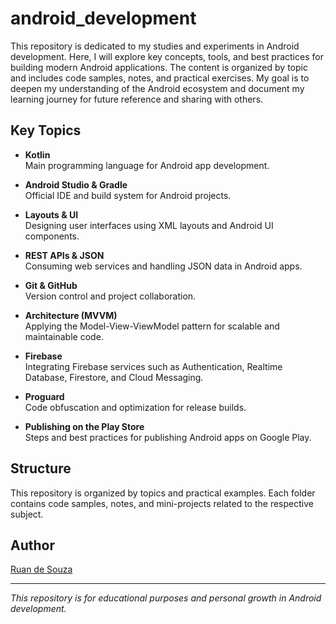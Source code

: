 # android_development

This repository is dedicated to my studies and experiments in Android development. Here, I will explore key concepts, tools, and best practices for building modern Android applications. The content is organized by topic and includes code samples, notes, and practical exercises. My goal is to deepen my understanding of the Android ecosystem and document my learning journey for future reference and sharing with others.

## Key Topics

- **Kotlin**  
  Main programming language for Android app development.

- **Android Studio & Gradle**  
  Official IDE and build system for Android projects.

- **Layouts & UI**  
  Designing user interfaces using XML layouts and Android UI components.

- **REST APIs & JSON**  
  Consuming web services and handling JSON data in Android apps.

- **Git & GitHub**  
  Version control and project collaboration.

- **Architecture (MVVM)**  
  Applying the Model-View-ViewModel pattern for scalable and maintainable code.

- **Firebase**  
  Integrating Firebase services such as Authentication, Realtime Database, Firestore, and Cloud Messaging.

- **Proguard**  
  Code obfuscation and optimization for release builds.

- **Publishing on the Play Store**  
  Steps and best practices for publishing Android apps on Google Play.

## Structure

This repository is organized by topics and practical examples. Each folder contains code samples, notes, and mini-projects related to the respective subject.

## Author

[Ruan de Souza](https://github.com/ruan-ds)

---

*This repository is for educational purposes and personal growth in Android development.*